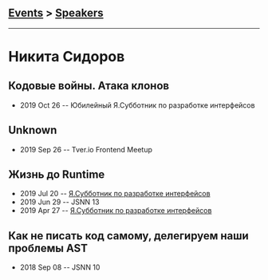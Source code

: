 ## [Events](../README.md) > [Speakers](../speakers.md)
---

# Никита Сидоров

## Кодовые войны. Атака клонов
- 2019 Oct 26 -- Юбилейный Я.Субботник по разработке интерфейсов    
## Unknown
- 2019 Sep 26 -- Tver.io Frontend Meetup    
## Жизнь до Runtime
- 2019 Jul 20 -- [Я.Субботник по разработке интерфейсов](https://events.yandex.ru/lib/talks/7522/)    
- 2019 Jun 29 -- JSNN 13    
- 2019 Apr 27 -- [Я.Субботник по разработке интерфейсов](https://events.yandex.ru/lib/talks/7255/)    
## Как не писать код самому, делегируем наши проблемы AST
- 2018 Sep 08 -- JSNN 10    

